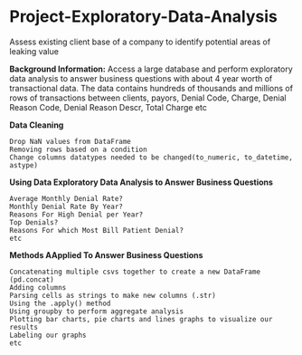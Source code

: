 # Project-Exploratory-Data-Analysis
Assess existing client base of  a company  to identify potential areas of leaking value


**Background Information:**
Access a large database and perform exploratory data analysis to answer business questions with about 4 year worth of transactional data. The data contains hundreds of thousands and millions of rows of transactions between clients, payors, Denial Code,	Charge, Denial Reason Code,	Denial Reason Descr, Total Charge etc

**Data Cleaning**

    Drop NaN values from DataFrame
    Removing rows based on a condition
    Change columns datatypes needed to be changed(to_numeric, to_datetime, astype)

**Using Data Exploratory Data Analysis to Answer Business Questions**

    Average Monthly Denial Rate?
    Monthly Denial Rate By Year?
    Reasons For High Denial per Year?
    Top Denials?
    Reasons For which Most Bill Patient Denial?
    etc

**Methods AApplied To Answer Business Questions**

    Concatenating multiple csvs together to create a new DataFrame (pd.concat)
    Adding columns
    Parsing cells as strings to make new columns (.str)
    Using the .apply() method
    Using groupby to perform aggregate analysis
    Plotting bar charts, pie charts and lines graphs to visualize our results
    Labeling our graphs
    etc
